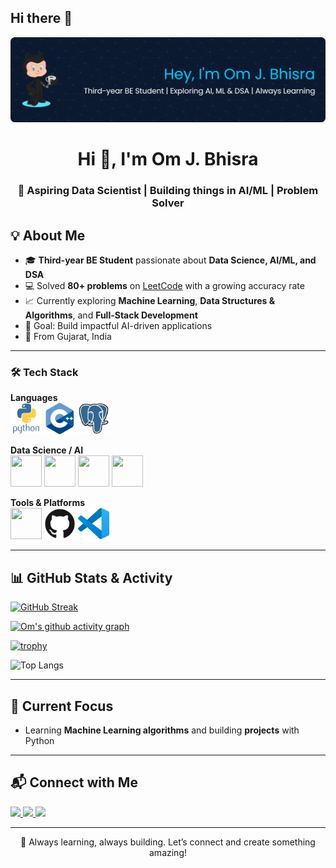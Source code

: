 ## Hi there 👋


<!-- Banner / Header Image -->
<!-- Optional: You can create one using Canva or similar tools and host it on GitHub or an image CDN -->
<p align="center">
  <img src="https://github.com/om-bhinsara/om-bhinsara/blob/main/github-header-banner.png" />
</p>

<!-- Title -->
<h1 align="center">Hi 👋, I'm Om J. Bhisra</h1>
<h3 align="center">🚀 Aspiring Data Scientist | Building things in AI/ML | Problem Solver</h3>

## 💡 About Me  
- 🎓 **Third-year BE Student** passionate about **Data Science, AI/ML, and DSA**  
- 💻 Solved **80+ problems** on [LeetCode](https://leetcode.com/u/Om_J_Bhisra/) with a growing accuracy rate  
- 📈 Currently exploring **Machine Learning**, **Data Structures & Algorithms**, and **Full-Stack Development**  
- 🎯 Goal: Build impactful AI-driven applications
- 📍 From Gujarat, India  

---

### 🛠 Tech Stack
**Languages**  
<img src="https://raw.githubusercontent.com/devicons/devicon/master/icons/python/python-original-wordmark.svg" width="50" height="50">
<img src="https://raw.githubusercontent.com/devicons/devicon/master/icons/cplusplus/cplusplus-original.svg" width="50" height="50">
<img src="https://raw.githubusercontent.com/devicons/devicon/master/icons/postgresql/postgresql-original.svg" width="50" height="50">

**Data Science / AI**  
<img src="https://media.giphy.com/media/QTfX9Ejfra3ZmNxh6B/giphy.gif" width="50" height="50">
<img src="https://media.giphy.com/media/kH1DBkPNyZPOk0BxrM/giphy.gif" width="50" height="50">
<img src="https://upload.wikimedia.org/wikipedia/commons/0/01/Matplotlib_logo.svg" width="50" height="50">
<img src="https://upload.wikimedia.org/wikipedia/commons/0/05/Scikit_learn_logo_small.svg" width="50" height="50">

**Tools & Platforms**  
<img src="https://media.giphy.com/media/kH1DBkPNyZPOk0BxrM/giphy.gif" width="50" height="50">
<img src="https://raw.githubusercontent.com/devicons/devicon/master/icons/github/github-original.svg" width="50" height="50">
<img src="https://raw.githubusercontent.com/devicons/devicon/master/icons/vscode/vscode-original.svg" width="50" height="50">



---

## 📊 GitHub Stats & Activity


<!-- GitHub Streak -->
[![GitHub Streak](https://streak-stats.demolab.com?user=om-bhinsara&theme=tokyonight&hide_border=true)](https://git.io/streak-stats)

<!-- Activity Graph -->
[![Om's github activity graph](https://github-readme-activity-graph.vercel.app/graph?username=om-bhinsara&theme=tokyo-night)](https://github.com/om-bhinsara)

<!-- Trophies -->
[![trophy](https://github-profile-trophy.vercel.app/?username=om-bhinsara&theme=tokyonight&no-frame=true&no-bg=true&margin-w=15)](https://github.com/ryo-ma/github-profile-trophy)

<!-- Languages -->
![Top Langs](https://github-readme-stats.vercel.app/api/top-langs/?username=om-bhinsara&layout=compact&theme=tokyonight)

---

## 🌱 Current Focus  
- Learning **Machine Learning algorithms** and building **projects** with Python   

---

## 📬 Connect with Me  

<p align="left">
  <a href="https://www.linkedin.com/in/om-j-bhisra/" target="_blank">
    <img src="https://img.shields.io/badge/-LinkedIn-0077B5?style=flat&logo=linkedin" />
  </a>
  <a href="mailto:ombhisra99@gmail.com">
    <img src="https://img.shields.io/badge/-Email-D14836?style=flat&logo=gmail&logoColor=white" />
  </a>
  <a href="https://leetcode.com/u/Om_J_Bhisra/">
    <img src="https://img.shields.io/badge/-LeetCode-FFA116?style=flat&logo=leetcode&logoColor=black" />
  </a>
</p>

---

<p align="center">💙 Always learning, always building. Let’s connect and create something amazing!</p>
